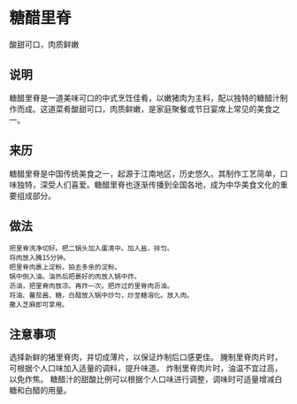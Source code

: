 糖醋里脊
===

酸甜可口，肉质鲜嫩

## 说明
糖醋里脊是一道美味可口的中式烹饪佳肴，以嫩猪肉为主料，配以独特的糖醋汁制作而成。这道菜肴酸甜可口，肉质鲜嫩，是家庭聚餐或节日宴席上常见的美食之一。

## 来历
糖醋里脊是中国传统美食之一，起源于江南地区，历史悠久。其制作工艺简单，口味独特，深受人们喜爱。糖醋里脊也逐渐传播到全国各地，成为中华美食文化的重要组成部分。

## 做法
```shell
把里脊洗净切好。把二锅头加入蛋清中。加入盐，拌匀。
将肉放入腌15分钟。
把里脊肉裹上淀粉。拍去多余的淀粉。
锅中倒入油。油热后把裹好的肉放入锅中炸。
沥油，把里脊肉放凉。再炸一次。把炸过的里脊肉沥油。
将油、蕃茄酱、糖，白醋放入锅中炒匀，炒至糖溶化。放入肉。
撒入芝麻即可享用。
```

## 注意事项
选择新鲜的猪里脊肉，并切成薄片，以保证炸制后口感更佳。
腌制里脊肉片时，可根据个人口味加入适量的调料，提升味道。
炸制里脊肉片时，油温不宜过高，以免炸焦。
糖醋汁的甜酸比例可以根据个人口味进行调整，调味时可适量增减白糖和白醋的用量。